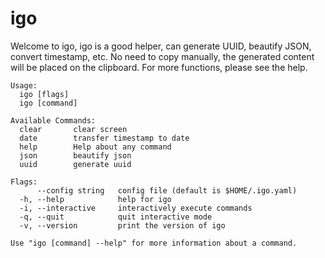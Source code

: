 # igo
Welcome to igo, igo is a good helper, can generate UUID, beautify JSON, convert timestamp, etc.
No need to copy manually, the generated content will be placed on the clipboard.
For more functions, please see the help.

```
Usage:
  igo [flags]
  igo [command]

Available Commands:
  clear       clear screen
  date        transfer timestamp to date
  help        Help about any command
  json        beautify json
  uuid        generate uuid

Flags:
      --config string   config file (default is $HOME/.igo.yaml)
  -h, --help            help for igo
  -i, --interactive     interactively execute commands
  -q, --quit            quit interactive mode
  -v, --version         print the version of igo

Use "igo [command] --help" for more information about a command.
```